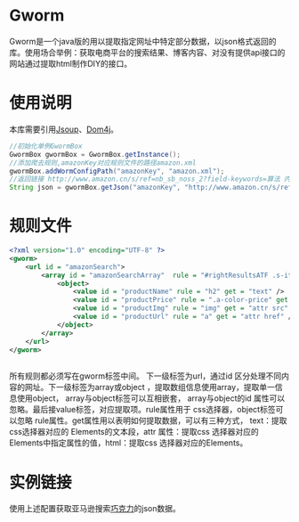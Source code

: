 # Gworm
Gworm是一个java版的用以提取指定网址中特定部分数据，以json格式返回的库。使用场合举例：获取电商平台的搜索结果、博客内容、对没有提供api接口的网站通过提取html制作DIY的接口。

# 使用说明
本库需要引用[Jsoup][2]、[Dom4j][3]。
```java
//初始化单例GwormBox
GwormBox gwormBox = GwormBox.getInstance();
//添加爬去规则,amazonKey对应规则文件的路径amazon.xml
gwormBox.addWormConfigPath("amazonKey", "amazon.xml");
//返回链接 http://www.amazon.cn/s/ref=nb_sb_noss_2?field-keywords=算法 内提取的数据（json格式）
String json = gwormBox.getJson("amazonKey", "http://www.amazon.cn/s/ref=nb_sb_noss_2?field-keywords=算法" , "amazonSearch");
```
# 规则文件
```xml
<?xml version="1.0" encoding="UTF-8" ?>   
<gworm>   
	<url id = "amazonSearch">   
	    <array id = "amazonSearchArray"  rule = "#rightResultsATF .s-item-container" >
	        <object>
	            <value id = "productName" rule = "h2" get = "text" />
	            <value id = "productPrice" rule = ".a-color-price" get = "text" />
	            <value id = "productImg" rule = "img" get = "attr src" />
	            <value id = "productUrl" rule = "a" get = "attr href" />
	        </object>
	    </array>
	</url>
</gworm> 
		
```
所有规则都必须写在gworm标签中间。 下一级标签为url，通过id 区分处理不同内容的网址。下一级标签为array或object ，提取数组信息使用array，提取单一信息使用object， array与object标签可以互相嵌套， array与object的id 属性可以忽略。最后接value标签，对应提取项。rule属性用于 css选择器，object标签可以忽略 rule属性。get属性用以表明如何提取数据，可以有三种方式， text：提取css选择器对应的 Elements的文本段，attr 属性：提取css 选择器对应的Elements中指定属性的值，html：提取css 选择器对应的Elements。

# 实例链接

使用上述配置获取亚马逊搜索[巧克力][1]的json数据。


  [1]: http://120.26.41.209/servlet/GetJson?query=%E5%B7%A7%E5%85%8B%E5%8A%9B
  [2]: http://jsoup.org/
  [3]: http://dom4j.sourceforge.net/
